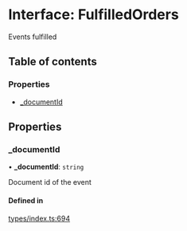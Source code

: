 # Interface: FulfilledOrders

Events fulfilled

## Table of contents

### Properties

- [\_documentId](FulfilledOrders.md#_documentid)

## Properties

### \_documentId

• **\_documentId**: `string`

Document id of the event

#### Defined in

[types/index.ts:694](https://github.com/nevermined-io/components-catalog/blob/47f3928/lib/src/types/index.ts#L694)
